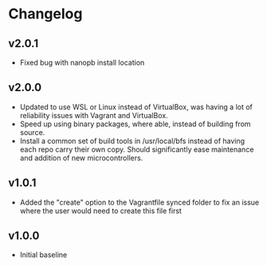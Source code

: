 # Changelog

## v2.0.1
- Fixed bug with nanopb install location

## v2.0.0
- Updated to use WSL or Linux instead of VirtualBox, was having a lot of reliability issues with Vagrant and VirtualBox.
- Speed up using binary packages, where able, instead of building from source.
- Install a common set of build tools in /usr/local/bfs instead of having each repo carry their own copy. Should significantly ease maintenance and addition of new microcontrollers.

## v1.0.1
- Added the "create" option to the Vagrantfile synced folder to fix an issue where the user would need to create this file first

## v1.0.0
- Initial baseline
